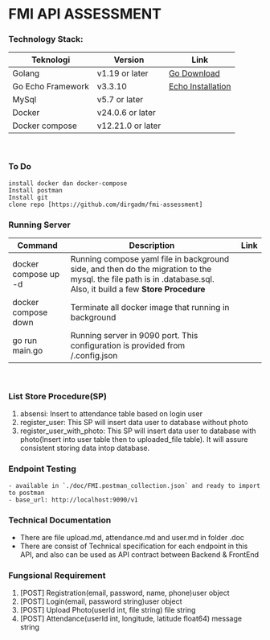 

# FMI API ASSESSMENT

### Technology Stack:
| Teknologi   | Version | Link |
| ----------- | ---------------- | ------------------- |
| Golang      | v1.19 or later   | [Go Download](https://go.dev/dl)  |
| Go Echo Framework     | v3.3.10     | [Echo Installation](https://echo.labstack.com/guide/#installation) | 
| MySql | v5.7 or later |  |
| Docker | v24.0.6 or later |  |
| Docker compose| v12.21.0 or later |  |
<br>

### To Do
    install docker dan docker-compose
    Install postman
    Install git
    clone repo [https://github.com/dirgadm/fmi-assessment]

### Running Server
| Command   | Description | Link |
| ----------- | ---------------- | ------------------- |
| docker compose up -d      | Running compose yaml file in background side, and then do the migration to the mysql. the file path is in .database.sql. Also, it build a few **Store Procedure**|
| docker compose down      | Terminate all docker image that running in background|
| go run main.go     | Running server in 9090 port. This configuration is provided from /.config.json | 
<br>

### List Store Procedure(SP)
1. absensi: Insert to attendance table based on login user
2. register_user: This SP will insert data user to database without photo
2. register_user_with_photo: This SP will insert data user to database with photo(Insert into user table then to uploaded_file table). It will assure consistent storing data intop database.
### Endpoint Testing 
    - available in `./doc/FMI.postman_collection.json` and ready to import to postman
    - base_url: http://localhost:9090/v1

### Technical Documentation
- There are file upload.md, attendance.md and user.md in folder .doc
- There are consist of Technical specification for each endpoint in this API, and also can be used as API contract between Backend & FrontEnd

### Fungsional Requirement
1. [POST] Registration(email, password, name, phone)user object
2. [POST] Login(email, password string)user object
3. [POST] Upload Photo(userId int, file string) file string
4. [POST] Attendance(userId int, longitude, latitude float64) message string




